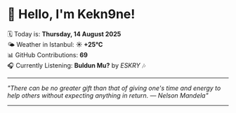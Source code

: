 # 👋 Hello, I'm Kekn9ne!

🗓️ Today is: **Thursday, 14 August 2025**  
🌤️ Weather in Istanbul: **☀️   +25°C**  
📊 GitHub Contributions: **69**  
🎧 Currently Listening: **Buldun Mu?** by *ESKRY* 🎶

---

_"There can be no greater gift than that of giving one's time and energy to help others without expecting anything in return. — *Nelson Mandela*"_

---
